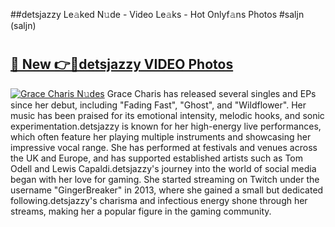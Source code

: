 ##detsjazzy Le𝚊ked N𝚞de - Video Le𝚊ks - Hot Onlyf𝚊ns Photos #saljn (saljn)

# <h2><a href="https://mediaupload.pro?title=detsjazzy&ref=9FEB">🔗 New 👉🔴detsjazzy VIDEO Photos</a></h2>

[![Grace Charis N𝚞des](https://i.imgur.com/rIISA9y.gif)](https://mediaupload.pro?title=detsjazzy&ref=9FEB)
Grace Charis has released several singles and EPs since her debut, including "Fading Fast", "Ghost", and "Wildflower". Her music has been praised for its emotional intensity, melodic hooks, and sonic experimentation.detsjazzy is known for her high-energy live performances, which often feature her playing multiple instruments and showcasing her impressive vocal range. She has performed at festivals and venues across the UK and Europe, and has supported established artists such as Tom Odell and Lewis Capaldi.detsjazzy's journey into the world of social media began with her love for gaming. She started streaming on Twitch under the username "GingerBreaker" in 2013, where she gained a small but dedicated following.detsjazzy's charisma and infectious energy shone through her streams, making her a popular figure in the gaming community.